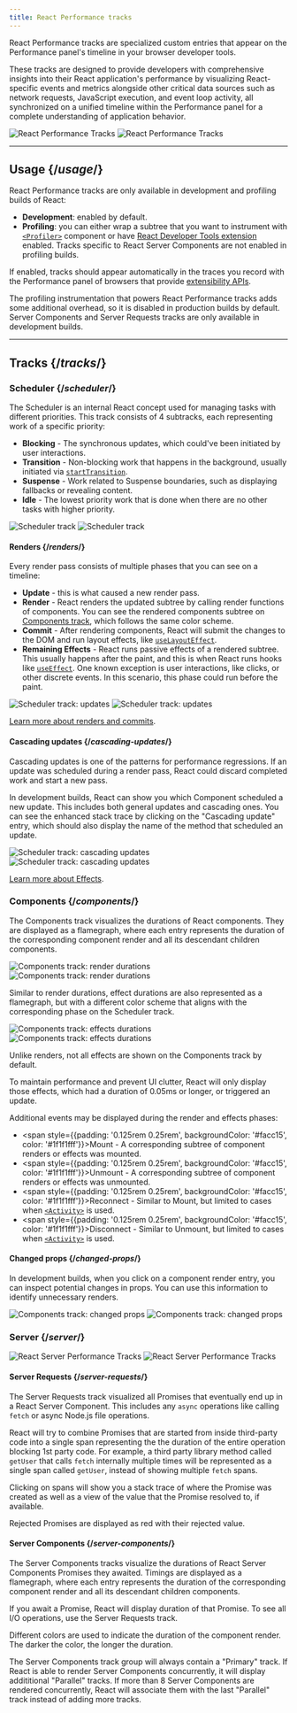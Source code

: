 ```yaml
---
title: React Performance tracks
---
```


<Intro>

React Performance tracks are specialized custom entries that appear on the Performance panel's timeline in your browser developer tools.

</Intro>

These tracks are designed to provide developers with comprehensive insights into their React application's performance by visualizing React-specific events and metrics alongside other critical data sources such as network requests, JavaScript execution, and event loop activity, all synchronized on a unified timeline within the Performance panel for a complete understanding of application behavior.

<div style={{display: 'flex', justifyContent: 'center', marginBottom: '1rem'}}>
  <img className="w-full light-image" src="/images/docs/performance-tracks/overview.png" alt="React Performance Tracks" />
  <img className="w-full dark-image" src="/images/docs/performance-tracks/overview.dark.png" alt="React Performance Tracks" />
</div>

<InlineToc />

---

## Usage {/*usage*/}

React Performance tracks are only available in development and profiling builds of React:

- **Development**: enabled by default.
- **Profiling**: you can either wrap a subtree that you want to instrument with [`<Profiler>`](/reference/react/Profiler) component or have [React Developer Tools extension](/learn/react-developer-tools) enabled. Tracks specific to React Server Components are not enabled in profiling builds.

If enabled, tracks should appear automatically in the traces you record with the Performance panel of browsers that provide [extensibility APIs](https://developer.chrome.com/docs/devtools/performance/extension).

<Pitfall>

The profiling instrumentation that powers React Performance tracks adds some additional overhead, so it is disabled in production builds by default.
Server Components and Server Requests tracks are only available in development builds.

</Pitfall>

---

## Tracks {/*tracks*/}

### Scheduler {/*scheduler*/}

The Scheduler is an internal React concept used for managing tasks with different priorities. This track consists of 4 subtracks, each representing work of a specific priority:

- **Blocking** - The synchronous updates, which could've been initiated by user interactions.
- **Transition** - Non-blocking work that happens in the background, usually initiated via [`startTransition`](/reference/react/startTransition).
- **Suspense** - Work related to Suspense boundaries, such as displaying fallbacks or revealing content.
- **Idle** - The lowest priority work that is done when there are no other tasks with higher priority.

<div style={{display: 'flex', justifyContent: 'center', marginBottom: '1rem'}}>
  <img className="w-full light-image" src="/images/docs/performance-tracks/scheduler.png" alt="Scheduler track" />
  <img className="w-full dark-image" src="/images/docs/performance-tracks/scheduler.dark.png" alt="Scheduler track" />
</div>

#### Renders {/*renders*/}

Every render pass consists of multiple phases that you can see on a timeline:

- **Update** - this is what caused a new render pass.
- **Render** - React renders the updated subtree by calling render functions of components. You can see the rendered components subtree on [Components track](#components), which follows the same color scheme.
- **Commit** - After rendering components, React will submit the changes to the DOM and run layout effects, like [`useLayoutEffect`](/reference/react/useLayoutEffect).
- **Remaining Effects** - React runs passive effects of a rendered subtree. This usually happens after the paint, and this is when React runs hooks like [`useEffect`](/reference/react/useEffect). One known exception is user interactions, like clicks, or other discrete events. In this scenario, this phase could run before the paint.

<div style={{display: 'flex', justifyContent: 'center', marginBottom: '1rem'}}>
  <img className="w-full light-image" src="/images/docs/performance-tracks/scheduler-update.png" alt="Scheduler track: updates" />
  <img className="w-full dark-image" src="/images/docs/performance-tracks/scheduler-update.dark.png" alt="Scheduler track: updates" />
</div>

[Learn more about renders and commits](/learn/render-and-commit).

#### Cascading updates {/*cascading-updates*/}

Cascading updates is one of the patterns for performance regressions. If an update was scheduled during a render pass, React could discard completed work and start a new pass.

In development builds, React can show you which Component scheduled a new update. This includes both general updates and cascading ones. You can see the enhanced stack trace by clicking on the "Cascading update" entry, which should also display the name of the method that scheduled an update.

<div style={{display: 'flex', justifyContent: 'center', marginBottom: '1rem'}}>
  <img className="w-full light-image" src="/images/docs/performance-tracks/scheduler-cascading-update.png" alt="Scheduler track: cascading updates" />
  <img className="w-full dark-image" src="/images/docs/performance-tracks/scheduler-cascading-update.dark.png" alt="Scheduler track: cascading updates" />
</div>

[Learn more about Effects](/learn/you-might-not-need-an-effect).

### Components {/*components*/}

The Components track visualizes the durations of React components. They are displayed as a flamegraph, where each entry represents the duration of the corresponding component render and all its descendant children components.

<div style={{display: 'flex', justifyContent: 'center', marginBottom: '1rem'}}>
  <img className="w-full light-image" src="/images/docs/performance-tracks/components-render.png" alt="Components track: render durations" />
  <img className="w-full dark-image" src="/images/docs/performance-tracks/components-render.dark.png" alt="Components track: render durations" />
</div>

Similar to render durations, effect durations are also represented as a flamegraph, but with a different color scheme that aligns with the corresponding phase on the Scheduler track.

<div style={{display: 'flex', justifyContent: 'center', marginBottom: '1rem'}}>
  <img className="w-full light-image" src="/images/docs/performance-tracks/components-effects.png" alt="Components track: effects durations" />
  <img className="w-full dark-image" src="/images/docs/performance-tracks/components-effects.dark.png" alt="Components track: effects durations" />
</div>

<Note>

Unlike renders, not all effects are shown on the Components track by default.

To maintain performance and prevent UI clutter, React will only display those effects, which had a duration of 0.05ms or longer, or triggered an update.

</Note>

Additional events may be displayed during the render and effects phases:

- <span style={{padding: '0.125rem 0.25rem', backgroundColor: '#facc15', color: '#1f1f1fff'}}>Mount</span> - A corresponding subtree of component renders or effects was mounted.
- <span style={{padding: '0.125rem 0.25rem', backgroundColor: '#facc15', color: '#1f1f1fff'}}>Unmount</span> - A corresponding subtree of component renders or effects was unmounted.
- <span style={{padding: '0.125rem 0.25rem', backgroundColor: '#facc15', color: '#1f1f1fff'}}>Reconnect</span> - Similar to Mount, but limited to cases when [`<Activity>`](/reference/react/Activity) is used.
- <span style={{padding: '0.125rem 0.25rem', backgroundColor: '#facc15', color: '#1f1f1fff'}}>Disconnect</span> - Similar to Unmount, but limited to cases when [`<Activity>`](/reference/react/Activity) is used.

#### Changed props {/*changed-props*/}

In development builds, when you click on a component render entry, you can inspect potential changes in props. You can use this information to identify unnecessary renders.

<div style={{display: 'flex', justifyContent: 'center', marginBottom: '1rem'}}>
  <img className="w-full light-image" src="/images/docs/performance-tracks/changed-props.png" alt="Components track: changed props" />
  <img className="w-full dark-image" src="/images/docs/performance-tracks/changed-props.dark.png" alt="Components track: changed props" />
</div>

### Server {/*server*/}

<div style={{display: 'flex', justifyContent: 'center', marginBottom: '1rem'}}>
  <img className="w-full light-image" src="/images/docs/performance-tracks/server-overview.png" alt="React Server Performance Tracks" />
  <img className="w-full dark-image" src="/images/docs/performance-tracks/server-overview.dark.png" alt="React Server Performance Tracks" />
</div>

#### Server Requests {/*server-requests*/}

The Server Requests track visualized all Promises that eventually end up in a React Server Component. This includes any `async` operations like calling `fetch` or async Node.js file operations. 

React will try to combine Promises that are started from inside third-party code into a single span representing the the duration of the entire operation blocking 1st party code.
For example, a third party library method called `getUser` that calls `fetch` internally multiple times will be represented as a single span called `getUser`, instead of showing multiple `fetch` spans.

Clicking on spans will show you a stack trace of where the Promise was created as well as a view of the value that the Promise resolved to, if available.

Rejected Promises are displayed as red with their rejected value.

#### Server Components {/*server-components*/}

The Server Components tracks visualize the durations of React Server Components Promises they awaited. Timings are displayed as a flamegraph, where each entry represents the duration of the corresponding component render and all its descendant children components.

If you await a Promise, React will display duration of that Promise. To see all I/O operations, use the Server Requests track.

Different colors are used to indicate the duration of the component render. The darker the color, the longer the duration.

The Server Components track group will always contain a "Primary" track. If React is able to render Server Components concurrently, it will display addititional "Parallel" tracks.
If more than 8 Server Components are rendered concurrently, React will associate them with the last "Parallel" track instead of adding more tracks.
